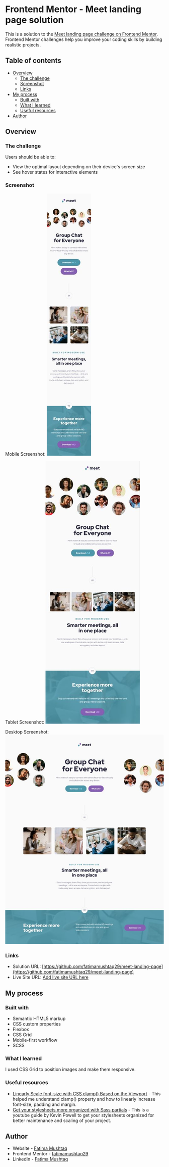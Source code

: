 # Frontend Mentor - Meet landing page solution

This is a solution to the [Meet landing page challenge on Frontend Mentor](https://www.frontendmentor.io/challenges/meet-landing-page-rbTDS6OUR). Frontend Mentor challenges help you improve your coding skills by building realistic projects. 

## Table of contents

- [Overview](#overview)
  - [The challenge](#the-challenge)
  - [Screenshot](#screenshot)
  - [Links](#links)
- [My process](#my-process)
  - [Built with](#built-with)
  - [What I learned](#what-i-learned)
  - [Useful resources](#useful-resources)
- [Author](#author)

## Overview

### The challenge

Users should be able to:

- View the optimal layout depending on their device's screen size
- See hover states for interactive elements

### Screenshot

Mobile Screenshot: 
![](./screenshot-mobile.jpg)

Tablet Screenshot: 
![](./screenshot-tablet.jpg)

Desktop Screenshot: 
![](./screenshot-desktop.jpg)

### Links

- Solution URL: [https://github.com/fatimamushtaq29/meet-landing-page](https://github.com/fatimamushtaq29/meet-landing-page)
- Live Site URL: [Add live site URL here](https://your-live-site-url.com)

## My process

### Built with

- Semantic HTML5 markup
- CSS custom properties
- Flexbox
- CSS Grid
- Mobile-first workflow
- SCSS

### What I learned

I used CSS Grid to position images and make them responsive. 

### Useful resources

- [Linearly Scale font-size with CSS clamp() Based on the Viewport](https://css-tricks.com/linearly-scale-font-size-with-css-clamp-based-on-the-viewport/) - This helped me understand clamp() property and how to linearly increase font-size, padding and margin.
- [Get your stylesheets more organized with Sass partials](https://www.youtube.com/watch?v=9Ld-aOKsEDk) - This is a youtube guide by Kevin Powell to get your stylesheets organized for better maintenance and scaling of your project.

## Author

- Website - [Fatima Mushtaq](https://github.com/fatimamushtaq29)
- Frontend Mentor - [fatimamushtaq29](https://www.frontendmentor.io/profile/fatimamushtaq29)
- LinkedIn - [Fatima Mushtaq](https://www.linkedin.com/in/fatima-mushtaq-2aa733107/)